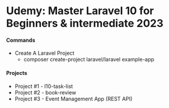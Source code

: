 # Udemy: Master Laravel 10 for Beginners & intermediate 2023

#### Commands

- Create A Laravel Project
    - composer create-project laravel/laravel example-app

#### Projects

- Project #1 - l10-task-list
- Project #2 - book-review
- Project #3 - Event Management App (REST API)
